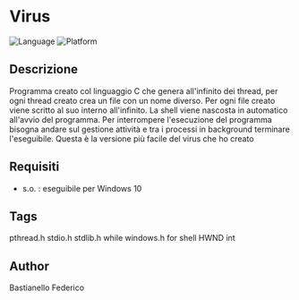 # Virus

![Language](https://img.shields.io/badge/Spellcheck-Pass-green?style=flat)
![Platform](https://img.shields.io/badge/OS%20platform%20supported-Windows-blue?style=flat)

## Descrizione

Programma creato col linguaggio C che genera all'infinito dei thread, per ogni thread creato crea un file con un nome diverso. Per ogni file creato viene scritto al suo interno all'infinito. La shell viene nascosta in automatico all'avvio del programma. Per interrompere l'esecuzione del programma bisogna andare sul gestione attività e tra i processi in background terminare l'eseguibile. Questa è la versione più facile del virus che ho creato 

## Requisiti

- s.o. : eseguibile per Windows 10 

## Tags

pthread.h stdio.h stdlib.h while windows.h for shell HWND int 

## Author

Bastianello Federico